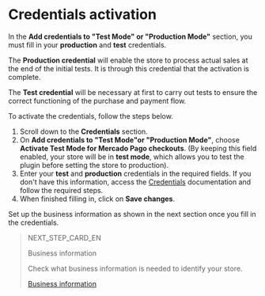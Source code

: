 # Credentials activation

In the **Add credentials to "Test Mode" or "Production Mode"** section, you must fill in your **production** and **test** credentials.

The **Production credential** will enable the store to process actual sales at the end of the initial tests. It is through this credential that the activation is complete.

The **Test credential** will be necessary at first to carry out tests to ensure the correct functioning of the purchase and payment flow.

To activate the credentials, follow the steps below.

1. Scroll down to the **Credentials** section.
2. On **Add credentials to "Test Mode"or "Production Mode"**, choose **Activate Test Mode for Mercado Pago checkouts**. (By keeping this field enabled, your store will be in **test mode**, which allows you to test the plugin before setting the store to production).
3. Enter your **test** and **production** credentials in the required fields. If you don't have this information, access the [Credentials](https://www.mercadopago.[FAKER][URL][DOMAIN]/developers/en/guides/resources/credentials/credentials) documentation and follow the required steps. 
4. When finished filling in, click on **Save changes**.

Set up the business information as shown in the next section once you fill in the credentials. 

> NEXT_STEP_CARD_EN
>
> Business information
>
> Check what business information is needed to identify your store.
>
> [Business information](https://www.mercadopago[FAKER][URL][DOMAIN]/developers/en/guides/woocommerce/business-information)